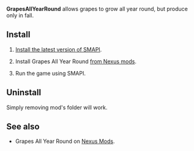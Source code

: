 **GrapesAllYearRound** allows grapes to grow all year round, but produce only in fall.

## Install
1. [Install the latest version of SMAPI](https://smapi.io/).

2. Install Grapes All Year Round [from Nexus mods](https://www.nexusmods.com/stardewvalley/mods/7759).

3. Run the game using SMAPI.

## Uninstall
Simply removing mod's folder will work.

## See also

- Grapes All Year Round on [Nexus Mods](https://www.nexusmods.com/stardewvalley/mods/7759).
